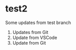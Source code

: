 # test2
Some updates from test branch

1. Updates from Git
2. Update from VSCode
3. Update from Git
